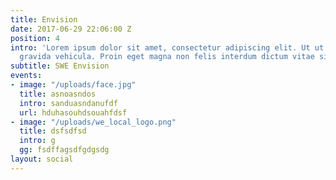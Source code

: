 ```yaml
---
title: Envision
date: 2017-06-29 22:06:00 Z
position: 4
intro: 'Lorem ipsum dolor sit amet, consectetur adipiscing elit. Ut ut odio nec mauris
  gravida vehicula. Proin eget magna non felis interdum dictum vitae sit amet eros. '
subtitle: SWE Envision
events:
- image: "/uploads/face.jpg"
  title: asnoasndos
  intro: sanduasndanufdf
  url: hduhasouhdsouahfdsf
- image: "/uploads/we_local_logo.png"
  title: dsfsdfsd
  intro: g
  gg: fsdffagsdfgdgsdg
layout: social
---
```


